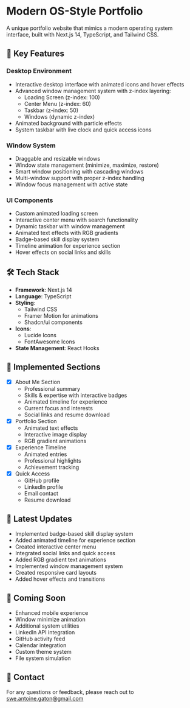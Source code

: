# Modern OS-Style Portfolio

A unique portfolio website that mimics a modern operating system interface, built with Next.js 14, TypeScript, and Tailwind CSS.

## 🚀 Key Features

### Desktop Environment

- Interactive desktop interface with animated icons and hover effects
- Advanced window management system with z-index layering:
  - Loading Screen (z-index: 100)
  - Center Menu (z-index: 60)
  - Taskbar (z-index: 50)
  - Windows (dynamic z-index)
- Animated background with particle effects
- System taskbar with live clock and quick access icons

### Window System

- Draggable and resizable windows
- Window state management (minimize, maximize, restore)
- Smart window positioning with cascading windows
- Multi-window support with proper z-index handling
- Window focus management with active state

### UI Components

- Custom animated loading screen
- Interactive center menu with search functionality
- Dynamic taskbar with window management
- Animated text effects with RGB gradients
- Badge-based skill display system
- Timeline animation for experience section
- Hover effects on social links and skills

## 🛠 Tech Stack

- **Framework**: Next.js 14
- **Language**: TypeScript
- **Styling**:
  - Tailwind CSS
  - Framer Motion for animations
  - Shadcn/ui components
- **Icons**:
  - Lucide Icons
  - FontAwesome Icons
- **State Management**: React Hooks

## 🎨 Implemented Sections

- [x] About Me Section
  - Professional summary
  - Skills & expertise with interactive badges
  - Animated timeline for experience
  - Current focus and interests
  - Social links and resume download
- [x] Portfolio Section
  - Animated text effects
  - Interactive image display
  - RGB gradient animations
- [x] Experience Timeline
  - Animated entries
  - Professional highlights
  - Achievement tracking
- [x] Quick Access
  - GitHub profile
  - LinkedIn profile
  - Email contact
  - Resume download

## 🔄 Latest Updates

- Implemented badge-based skill display system
- Added animated timeline for experience section
- Created interactive center menu
- Integrated social links and quick access
- Added RGB gradient text animations
- Implemented window management system
- Created responsive card layouts
- Added hover effects and transitions

## 🚀 Coming Soon

- Enhanced mobile experience
- Window minimize animation
- Additional system utilities
- LinkedIn API integration
- GitHub activity feed
- Calendar integration
- Custom theme system
- File system simulation

## 📧 Contact

For any questions or feedback, please reach out to [swe.antoine.gaton@gmail.com](mailto:swe.antoine.gaton@gmail.com)
